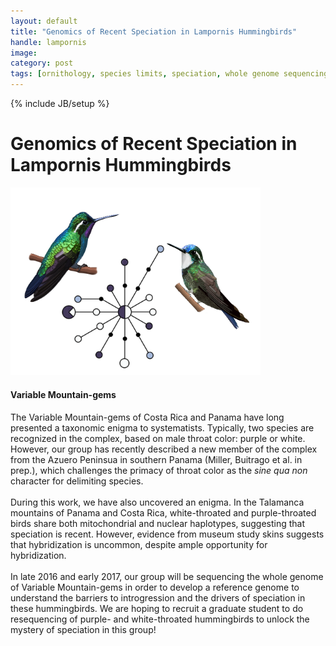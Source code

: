 ```yaml
---
layout: default
title: "Genomics of Recent Speciation in Lampornis Hummingbirds"
handle: lampornis
image:
category: post
tags: [ornithology, species limits, speciation, whole genome sequencing]
---
```

{% include JB/setup %}

<div class="bigspacer"></div>

# Genomics of Recent Speciation in Lampornis Hummingbirds
<div class="bigspacer"></div>
<div class="media">
	<div class="media-left media-middle">
		<a href="#">
			<img src="/assets/images/projects/lamp.png" width="400" class="media-object pull-left">
		</a>
</div>
<div class="media-body">
<h4 class="media-heading">Variable Mountain-gems</h4>
The Variable Mountain-gems of Costa Rica and Panama have long presented a taxonomic enigma to systematists. Typically, two species are recognized in the complex, based on male throat color: purple or white. However, our group has recently described a new member of the complex from the Azuero Peninsua in southern Panama (Miller, Buitrago et al. in prep.), which challenges the primacy of throat color as the <i> sine qua non</i> character for delimiting species.
<br/>
<br/>
During this work, we have also uncovered an enigma. In the Talamanca mountains of Panama and Costa Rica, white-throated and purple-throated birds share both mitochondrial and nuclear haplotypes, suggesting that speciation is recent. However, evidence from museum study skins suggests that hybridization is uncommon, despite ample opportunity for hybridization.
<br/>
<br/>
In late 2016 and early 2017, our group will be sequencing the whole genome of Variable Mountain-gems in order to develop a reference genome to understand the barriers to introgression and the drivers of speciation in these hummingbirds. We are hoping to recruit a graduate student to do resequencing of purple- and white-throated hummingbirds to unlock the mystery of speciation in this group! 
</div>
</div>

<div class="bigspacer"></div>
